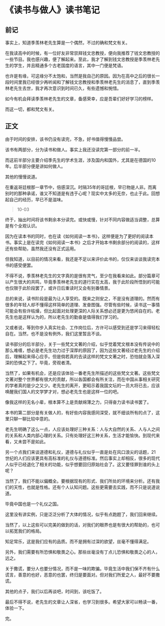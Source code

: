 # 《读书与做人》读书笔记

## 前记

事实上，知道季羡林老先生算是一个偶然，不过的确和梵文有关。

在我读高中的时候，有一位好友非常崇拜钱文忠教授，便向我推荐了钱文忠教授的一些节目。我也感兴趣，便了解起来。至此，我才了解到钱文忠教授是季羡林老先生的学生，并且精通多个古老国度的语言，其中一门便是梵语。

也许是有缘，可这缘分不太饱和，当然是我自己的原因。因为在高中之后的很长一段时间里我已经很少再听闻和了解钱文忠教授和季羡林老先生的消息了，直到季羡林老先生去世，我才再次意识到时间已久，有些遗憾和惋惜。

如今有机会拜读季羡林老先生的文章，备感荣幸，应是吾辈们好好学习的榜样。

而这一切，都和梵文有关。


## 正文

由于时间的安排，该书仍没有读完，不急，好书值得慢慢品尝。

该书有两部分，分为读书和做人。事实上我还没读完第一部分的前一半。

而这前半部分主要介绍季先生的学术生涯，涉及国内和国外，尤其是在德国的10年。后半部分便是讲如何做人。

其他的慢慢说道。

在重返哥廷根那一章节中，倍感深沉。时隔35年的哥廷根，早已物是人非。而离别时的那种承诺，谁又不知道是有违于心呢？现实中太多的无奈，也止于此。回想起自己的经历，早已不是滋味。

> 10-03

终于，抽出时间将该书剩余本分读完。或快或慢，针对不同内容做适当调整，总算是有个全观认识。

因为在读本书的同时，也在读《如何阅读一本书》，这样便是为了更好的阅读本书。事实上是在读完《如何阅读一本书》之后才开始本书剩余部分的阅读的，这样还有些帮助，虽然我还没有正式运用。

但我知道，以目前的情况来看，我还是不足以来评价此书的，仅仅来谈谈我读完本书的感受便罢。

不得不说，季羡林老先生的文字真的是很有灵气，至少在我看来如此。部分篇章可以产生很大的共鸣，毕竟季羡林老先生的道行实在太高，我于此阶段所悟到的可能也仅限于此阶段罢了，或许日后重读时又会有别番情景。

总的来说，读书阶段是最为让人享受的。既来之则安之，不是没有道理的。然而有很多的年轻人却不懂得这样简单的道理、发奋图强。尽管有些时候，读书这一事情可能会有些许枯燥，但比起面对处理更深的人际关系想必还是更为悠闲自在的。老先生也是这样认为的，所以老先生的勤奋是值得我们学习的。

又或者说，等到你步入真实社会、工作岗位后，方许可以感受到还是学习来得轻松自在。当然，也不是没有例外，我们这里暂且不谈。

读书部分的后半部分，关于一些梵文文著的介绍，似乎觉着梵文根本没有传说中的那么难缠，想必是老先生功力过于深厚的原因了，因为这些文著经过老先生的介绍后，理解起来得心应手。但是倘若真的去读这样的梵文文著之时，恐怕就会落入深深的恐惧之下了。毕竟，旁观者清。

当然了，如果有机会，还是应该体验一番老先生所描述的这些梵文文著。这些梵文文著对整个世界都有很大的贡献，所以各国都会有所关注，而在中国从事相关研究的学者真的是少之又少。老先生的离开，更昭示着我国文坛的一员大将已去，应该唤醒我们国人的文学梦才对，想必老先生也是这样一位的吧。

像我这样的无名小辈，根本算不上是贡献绵薄之力，只得奋力读书读书罢了。

本书的第二部分是有关做人的，有好些内容我感同深受，就不细谈所有的点了，这里只聊一聊比较中意的。

老先生明确了这么一点，人应该处理好三种关系：人与大自然的关系、人与人之间的关系和人类内部心理的关系。只有处理好这三种关系，生活才能愉快。到现代来看，又未尝不是如此。

另一个点我们来谈道德和礼仪，道德与礼仪似乎一直是处在风口浪尖的话题，21世纪的人们应该更具有高标准的礼仪与道德标准。然后事实上却相反，很多的现代人似乎已经退化了相关的功能，似乎想要回归原始社会了。这又要怪罪到谁的头上呢？

当然了，我们不能以偏概全。要根据现有的形式、我们所处的环境来分析。还有我们的天性，也就是性格。还有个人认知问题。这些更需要去实践，而不只是说道说道。

毕竟中国也是一个礼仪之国。

这里没有讲实例，只是泛泛分析了大体的情况，似乎有点跑题了，我们回来继续。

当然了，以上这些可以完美的做到的话，对我们的眼界也是有很大的帮助的，也可以拓宽我们的格局。

知足常乐，这是我们应有的品质。而不是拥有过深的欲望，丝毫不懂得满足。

另外，我们需要有所恐惧和敬畏之心。那些丝毫没有丁点儿恐惧和敬畏之心的人，远之。

关于撒谎，要分人也要分情况，而不是一味的欺骗。毕竟生活中我们保不齐有什么谎言，善意的也好，恶意的也罢，终归是要面对。但对我们所爱之人，最好不要撒谎。

其他的点子，我们以后再谈吧，时间到，该吃饭了。

最后不得不说，老先生的文章让人深省，也学习到很多。希望大家可以畅读一番，体验一下。

完。















